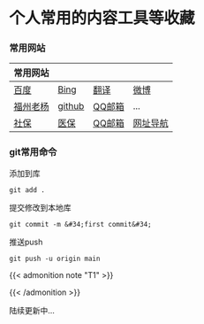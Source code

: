 # 个人常用的内容工具等收藏

### 常用网站

| 常用网站 |  |  |  | 
|:---- |:---- |:---- |:---- |
| [百度](http://www.baidu.com) | [Bing](http://cn.bing.com) | [翻译](https://cn.bing.com/search?q=%E5%BF%85%E5%BA%94%E7%BF%BB%E8%AF%91&amp;FORM=TTAHP1) | [微博](http://www.weibo.com) |
| [福州老杨](/) | [github](http://fzlaoyang.github.io) | [QQ邮箱](http://mail.qq.com) | ... |
| [社保](http://220.160.52.229:12333/ggfw/#/portal-module/index) | [医保](https://fz.edtsoft.com/fjqyy/loginOut.shtml) | [QQ邮箱](http://mail.qq.com) | [网址导航](/a/) |



### git常用命令

添加到库
```
git add .
```

提交修改到本地库
```
git commit -m &#34;first commit&#34;
```

推送push
```
git push -u origin main
```



{{&lt; admonition note &#34;T1&#34; &gt;}}

{{&lt; /admonition &gt;}}

陆续更新中...



